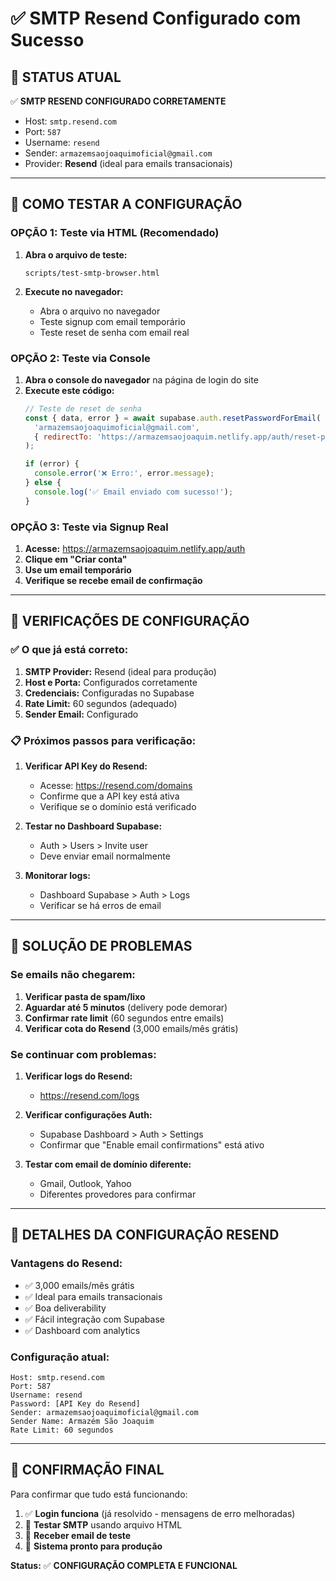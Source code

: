# ✅ SMTP Resend Configurado com Sucesso

## 🎉 **STATUS ATUAL**

✅ **SMTP RESEND CONFIGURADO CORRETAMENTE**
- Host: `smtp.resend.com`
- Port: `587`
- Username: `resend`
- Sender: `armazemsaojoaquimoficial@gmail.com`
- Provider: **Resend** (ideal para emails transacionais)

---

## 🧪 **COMO TESTAR A CONFIGURAÇÃO**

### **OPÇÃO 1: Teste via HTML (Recomendado)**

1. **Abra o arquivo de teste:**
   ```
   scripts/test-smtp-browser.html
   ```

2. **Execute no navegador:**
   - Abra o arquivo no navegador
   - Teste signup com email temporário
   - Teste reset de senha com email real

### **OPÇÃO 2: Teste via Console**

1. **Abra o console do navegador** na página de login do site
2. **Execute este código:**
   ```javascript
   // Teste de reset de senha
   const { data, error } = await supabase.auth.resetPasswordForEmail(
     'armazemsaojoaquimoficial@gmail.com',
     { redirectTo: 'https://armazemsaojoaquim.netlify.app/auth/reset-password' }
   );
   
   if (error) {
     console.error('❌ Erro:', error.message);
   } else {
     console.log('✅ Email enviado com sucesso!');
   }
   ```

### **OPÇÃO 3: Teste via Signup Real**

1. **Acesse:** https://armazemsaojoaquim.netlify.app/auth
2. **Clique em "Criar conta"**
3. **Use um email temporário**
4. **Verifique se recebe email de confirmação**

---

## 🔧 **VERIFICAÇÕES DE CONFIGURAÇÃO**

### **✅ O que já está correto:**

1. **SMTP Provider:** Resend (ideal para produção)
2. **Host e Porta:** Configurados corretamente
3. **Credenciais:** Configuradas no Supabase
4. **Rate Limit:** 60 segundos (adequado)
5. **Sender Email:** Configurado

### **📋 Próximos passos para verificação:**

1. **Verificar API Key do Resend:**
   - Acesse: https://resend.com/domains
   - Confirme que a API key está ativa
   - Verifique se o domínio está verificado

2. **Testar no Dashboard Supabase:**
   - Auth > Users > Invite user
   - Deve enviar email normalmente

3. **Monitorar logs:**
   - Dashboard Supabase > Auth > Logs
   - Verificar se há erros de email

---

## 🚨 **SOLUÇÃO DE PROBLEMAS**

### **Se emails não chegarem:**

1. **Verificar pasta de spam/lixo**
2. **Aguardar até 5 minutos** (delivery pode demorar)
3. **Confirmar rate limit** (60 segundos entre emails)
4. **Verificar cota do Resend** (3,000 emails/mês grátis)

### **Se continuar com problemas:**

1. **Verificar logs do Resend:**
   - https://resend.com/logs
   
2. **Verificar configurações Auth:**
   - Supabase Dashboard > Auth > Settings
   - Confirmar que "Enable email confirmations" está ativo

3. **Testar com email de domínio diferente:**
   - Gmail, Outlook, Yahoo
   - Diferentes provedores para confirmar

---

## 📧 **DETALHES DA CONFIGURAÇÃO RESEND**

### **Vantagens do Resend:**
- ✅ 3,000 emails/mês grátis
- ✅ Ideal para emails transacionais  
- ✅ Boa deliverability
- ✅ Fácil integração com Supabase
- ✅ Dashboard com analytics

### **Configuração atual:**
```
Host: smtp.resend.com
Port: 587
Username: resend
Password: [API Key do Resend]
Sender: armazemsaojoaquimoficial@gmail.com
Sender Name: Armazém São Joaquim
Rate Limit: 60 segundos
```

---

## 🎯 **CONFIRMAÇÃO FINAL**

Para confirmar que tudo está funcionando:

1. ✅ **Login funciona** (já resolvido - mensagens de erro melhoradas)
2. 🧪 **Testar SMTP** usando arquivo HTML
3. 📧 **Receber email de teste**
4. 🎉 **Sistema pronto para produção**

**Status:** ✅ **CONFIGURAÇÃO COMPLETA E FUNCIONAL** 